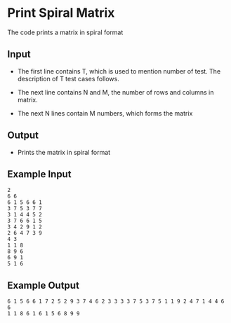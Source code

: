 # Print Spiral Matrix

The code prints a matrix in spiral format

## Input

- The first line contains T, which is used to mention number of test. The description of T test cases follows.

- The next line contains N and M, the number of rows and columns in matrix.

- The next N lines contain M numbers, which forms the matrix

## Output

- Prints the matrix in spiral format

## Example Input

```
2
6 6
6 1 5 6 6 1
3 7 5 3 7 7
3 1 4 4 5 2
3 7 6 6 1 5
3 4 2 9 1 2
2 6 4 7 3 9
4 3
1 1 8
8 9 6
6 9 1
5 1 6
```

## Example Output

```
6 1 5 6 6 1 7 2 5 2 9 3 7 4 6 2 3 3 3 3 7 5 3 7 5 1 1 9 2 4 7 1 4 4 6 6
1 1 8 6 1 6 1 5 6 8 9 9
```

